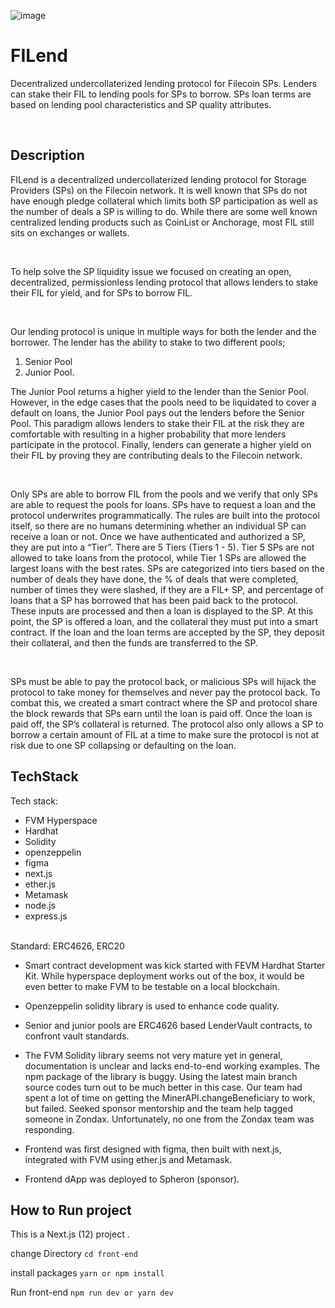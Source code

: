 <!-- @format -->

![image](https://user-images.githubusercontent.com/42178214/216841657-f0fc8553-abcf-42ea-b58e-d621c25ff61b.png)

# FILend

Decentralized undercollaterized lending protocol for Filecoin SPs. Lenders can stake their FIL to lending pools for SPs to borrow. SPs loan terms are based on lending pool characteristics and SP quality attributes. 
 
<br>


## Description

FILend is a decentralized undercollaterized lending protocol for Storage Providers (SPs) on the Filecoin network. It is well known that SPs do not have enough pledge collateral which limits both SP participation as well as the number of deals a SP is willing to do. While there are some well known centralized lending products such as CoinList or Anchorage, most FIL still sits on exchanges or wallets. 

<br> 

To help solve the SP liquidity issue we focused on creating an open, decentralized, permissionless lending protocol that allows lenders to stake their FIL for yield, and for SPs to borrow FIL.

<br> 

Our lending protocol is unique in multiple ways for both the lender and the borrower. The lender has the ability to stake to two different pools;

1) Senior Pool
2) Junior Pool. 

The Junior Pool returns a higher yield to the lender than the Senior Pool. However, in the edge cases that the pools need to be liquidated to cover a default on loans, the Junior Pool pays out the lenders before the Senior Pool. This paradigm allows lenders to stake their FIL at the risk they are comfortable with resulting in a higher probability that more lenders participate in the protocol. Finally, lenders can generate a higher yield on their FIL by proving they are contributing deals to the Filecoin network.

<br> 

Only SPs are able to borrow FIL from the pools and we verify that only SPs are able to request the pools for loans. SPs have to request a loan and the protocol underwrites programmatically. The rules are built into the protocol itself, so there are no humans determining whether an individual SP can receive a loan or not. Once we have authenticated and authorized a SP, they are put into a “Tier”. There are 5 Tiers (Tiers 1 - 5). Tier 5 SPs are not allowed to take loans from the protocol, while Tier 1 SPs are allowed the largest loans with the best rates. SPs are categorized into tiers based on the number of deals they have done, the % of deals that were completed, number of times they were slashed, if they are a FIL+ SP, and percentage of loans that a SP has borrowed that has been paid back to the protocol. These inputs are processed and then a loan is displayed to the SP. At this point, the SP is offered a loan, and the collateral they must put into a smart contract. If the loan and the loan terms are accepted by the SP, they deposit their collateral, and then the funds are transferred to the SP.

<br> 

SPs must be able to pay the protocol back, or malicious SPs will hijack the protocol to take money for themselves and never pay the protocol back. To combat this, we created a smart contract where the SP and protocol share the block rewards that SPs earn until the loan is paid off. Once the loan is paid off, the SP’s collateral is returned. The protocol also only allows a SP to borrow a certain amount of FIL at a time to make sure the protocol is not at risk due to one SP collapsing or defaulting on the loan. 


## TechStack

Tech stack: 
- FVM Hyperspace
- Hardhat
- Solidity
- openzeppelin
- figma
- next.js 
- ether.js
- Metamask 
- node.js
- express.js
<br>
Standard: ERC4626, ERC20

- Smart contract development was kick started with FEVM Hardhat Starter Kit. While hyperspace deployment works out of the box, it would be even better to make FVM to be testable on a local blockchain.

- Openzeppelin solidity library is used to enhance code quality.

- Senior and junior pools are ERC4626 based LenderVault contracts, to confront vault standards. 

- The FVM Solidity library seems not very mature yet in general, documentation is unclear and lacks end-to-end working examples.
The npm package of the library is buggy. Using the latest main branch source codes turn out to be much better in this case.
Our team had spent a lot of time on getting the MinerAPI.changeBeneficiary to work, but failed.
Seeked sponsor mentorship and the team help tagged someone in Zondax. Unfortunately, no one from the Zondax team was responding. 

- Frontend was first designed with figma, then built with next.js, integrated with FVM using ether.js and Metamask.

- Frontend dApp was deployed to Spheron (sponsor).


## How to Run project

This is a Next.js (12) project .

change Directory
`cd front-end`

install packages
 `yarn or npm install`


Run front-end
`npm run dev or yarn dev`


